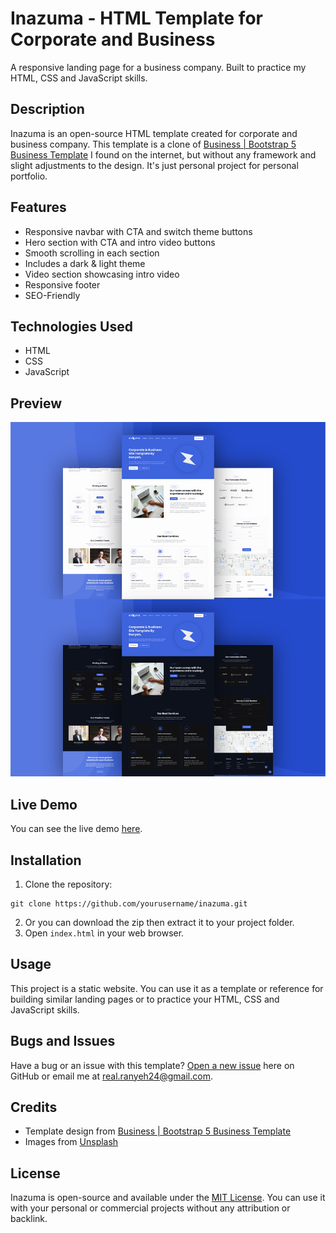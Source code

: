 # Inazuma - HTML Template for Corporate and Business

A responsive landing page for a business company. Built to practice my HTML, CSS and JavaScript skills.

## Description

Inazuma is an open-source HTML template created for corporate and business company. This template is a clone of [Business | Bootstrap 5 Business Template](https://demo.ayroui.com/templates/business-template/) I found on the internet, but without any framework and slight adjustments to the design. It's just personal project for personal portfolio. 

## Features

* Responsive navbar with CTA and switch theme buttons
* Hero section with CTA and intro video buttons
* Smooth scrolling in each section
* Includes a dark & light theme
* Video section showcasing intro video
* Responsive footer
* SEO-Friendly

## Technologies Used

* HTML
* CSS
* JavaScript

## Preview

![Preview Image](./preview.png)

## Live Demo

You can see the live demo [here](https://ranyeh24.github.io/inazuma/).

## Installation

1. Clone the repository:
```
git clone https://github.com/yourusername/inazuma.git
```
2. Or you can download the zip then extract it to your project folder.
3. Open `index.html` in your web browser.

## Usage

This project is a static website. You can use it as a template or reference for building similar landing pages or to practice your HTML, CSS and JavaScript skills.

## Bugs and Issues

Have a bug or an issue with this template? [Open a new issue](https://github.com/ranyeh24/inazuma/issues) here on GitHub or email me at <real.ranyeh24@gmail.com>.

## Credits
* Template design from [Business | Bootstrap 5 Business Template](https://demo.ayroui.com/templates/business-template/)
* Images from [Unsplash](https://unsplash.com/)

## License

Inazuma is open-source and available under the [MIT License](https://raw.githubusercontent.com/ranyeh24/inazuma/main/LICENSE). You can use it with your personal or commercial projects without any attribution or backlink.
